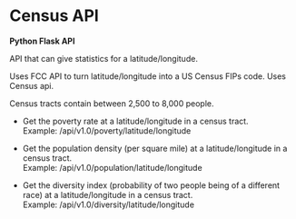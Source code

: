 # Census API

**Python Flask API**

API that can give statistics for a latitude/longitude.


Uses FCC API to turn latitude/longitude into a US Census FIPs code. Uses Census api.

Census tracts contain between 2,500 to 8,000 people.

* Get the poverty rate at a latitude/longitude in a census tract.  
Example:
/api/v1.0/poverty/latitude/longitude

* Get the population density (per square mile) at a latitude/longitude in a census tract.  
Example:
/api/v1.0/population/latitude/longitude

* Get the diversity index (probability of two people being of a different race) at a latitude/longitude in a census tract.  
Example:
/api/v1.0/diversity/latitude/longitude